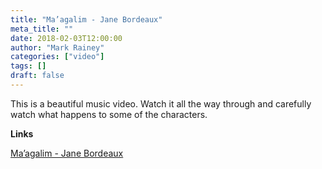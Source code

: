 ```yaml
---
title: "Ma’agalim - Jane Bordeaux"
meta_title: ""
date: 2018-02-03T12:00:00
author: "Mark Rainey"
categories: ["video"]
tags: []
draft: false
---
```

This is a beautiful music video. Watch it all the way through and carefully watch what happens to some of the characters.

__Links__

[Ma’agalim - Jane Bordeaux](https://vimeo.com/162052542/description)
